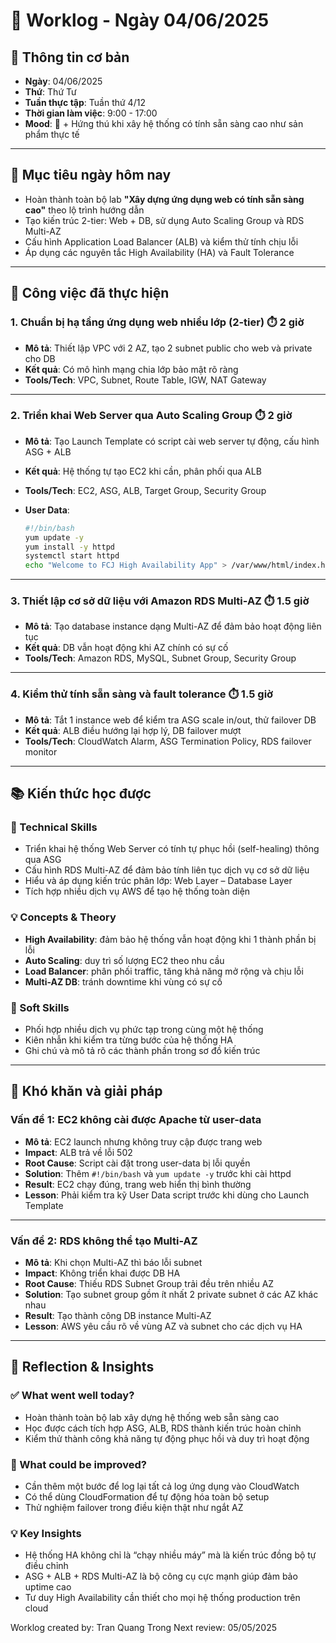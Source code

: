 # 📘 Worklog - Ngày 04/06/2025

## 📅 Thông tin cơ bản

* **Ngày**: 04/06/2025
* **Thứ**: Thứ Tư
* **Tuần thực tập**: Tuần thứ 4/12
* **Thời gian làm việc**: 9:00 - 17:00
* **Mood**: 🔄 + Hứng thú khi xây hệ thống có tính sẵn sàng cao như sản phẩm thực tế

---

## 🎯 Mục tiêu ngày hôm nay

* Hoàn thành toàn bộ lab **"Xây dựng ứng dụng web có tính sẵn sàng cao"** theo lộ trình hướng dẫn
* Tạo kiến trúc 2-tier: Web + DB, sử dụng Auto Scaling Group và RDS Multi-AZ
* Cấu hình Application Load Balancer (ALB) và kiểm thử tính chịu lỗi
* Áp dụng các nguyên tắc High Availability (HA) và Fault Tolerance

---

## 💼 Công việc đã thực hiện

### 1. Chuẩn bị hạ tầng ứng dụng web nhiều lớp (2-tier) ⏱️ 2 giờ

* **Mô tả**: Thiết lập VPC với 2 AZ, tạo 2 subnet public cho web và private cho DB
* **Kết quả**: Có mô hình mạng chia lớp bảo mật rõ ràng
* **Tools/Tech**: VPC, Subnet, Route Table, IGW, NAT Gateway

---

### 2. Triển khai Web Server qua Auto Scaling Group ⏱️ 2 giờ

* **Mô tả**: Tạo Launch Template có script cài web server tự động, cấu hình ASG + ALB
* **Kết quả**: Hệ thống tự tạo EC2 khi cần, phân phối qua ALB
* **Tools/Tech**: EC2, ASG, ALB, Target Group, Security Group
* **User Data**:

  ```bash
  #!/bin/bash
  yum update -y
  yum install -y httpd
  systemctl start httpd
  echo "Welcome to FCJ High Availability App" > /var/www/html/index.html
  ```

---

### 3. Thiết lập cơ sở dữ liệu với Amazon RDS Multi-AZ ⏱️ 1.5 giờ

* **Mô tả**: Tạo database instance dạng Multi-AZ để đảm bảo hoạt động liên tục
* **Kết quả**: DB vẫn hoạt động khi AZ chính có sự cố
* **Tools/Tech**: Amazon RDS, MySQL, Subnet Group, Security Group

---

### 4. Kiểm thử tính sẵn sàng và fault tolerance ⏱️ 1.5 giờ

* **Mô tả**: Tắt 1 instance web để kiểm tra ASG scale in/out, thử failover DB
* **Kết quả**: ALB điều hướng lại hợp lý, DB failover mượt
* **Tools/Tech**: CloudWatch Alarm, ASG Termination Policy, RDS failover monitor

---

## 📚 Kiến thức học được

### 🔧 Technical Skills

* Triển khai hệ thống Web Server có tính tự phục hồi (self-healing) thông qua ASG
* Cấu hình RDS Multi-AZ để đảm bảo tính liên tục dịch vụ cơ sở dữ liệu
* Hiểu và áp dụng kiến trúc phân lớp: Web Layer – Database Layer
* Tích hợp nhiều dịch vụ AWS để tạo hệ thống toàn diện

### 💡 Concepts & Theory

* **High Availability**: đảm bảo hệ thống vẫn hoạt động khi 1 thành phần bị lỗi
* **Auto Scaling**: duy trì số lượng EC2 theo nhu cầu
* **Load Balancer**: phân phối traffic, tăng khả năng mở rộng và chịu lỗi
* **Multi-AZ DB**: tránh downtime khi vùng có sự cố

### 🤝 Soft Skills

* Phối hợp nhiều dịch vụ phức tạp trong cùng một hệ thống
* Kiên nhẫn khi kiểm tra từng bước của hệ thống HA
* Ghi chú và mô tả rõ các thành phần trong sơ đồ kiến trúc

---

## 🚧 Khó khăn và giải pháp

### Vấn đề 1: EC2 không cài được Apache từ user-data

* **Mô tả**: EC2 launch nhưng không truy cập được trang web
* **Impact**: ALB trả về lỗi 502
* **Root Cause**: Script cài đặt trong user-data bị lỗi quyền
* **Solution**: Thêm `#!/bin/bash` và `yum update -y` trước khi cài httpd
* **Result**: EC2 chạy đúng, trang web hiển thị bình thường
* **Lesson**: Phải kiểm tra kỹ User Data script trước khi dùng cho Launch Template

---

### Vấn đề 2: RDS không thể tạo Multi-AZ

* **Mô tả**: Khi chọn Multi-AZ thì báo lỗi subnet
* **Impact**: Không triển khai được DB HA
* **Root Cause**: Thiếu RDS Subnet Group trải đều trên nhiều AZ
* **Solution**: Tạo subnet group gồm ít nhất 2 private subnet ở các AZ khác nhau
* **Result**: Tạo thành công DB instance Multi-AZ
* **Lesson**: AWS yêu cầu rõ về vùng AZ và subnet cho các dịch vụ HA

---

## 💭 Reflection & Insights

### ✅ What went well today?

* Hoàn thành toàn bộ lab xây dựng hệ thống web sẵn sàng cao
* Học được cách tích hợp ASG, ALB, RDS thành kiến trúc hoàn chỉnh
* Kiểm thử thành công khả năng tự động phục hồi và duy trì hoạt động

### 🔄 What could be improved?

* Cần thêm một bước để log lại tất cả log ứng dụng vào CloudWatch
* Có thể dùng CloudFormation để tự động hóa toàn bộ setup
* Thử nghiệm failover trong điều kiện thật như ngắt AZ

### 💡 Key Insights

* Hệ thống HA không chỉ là “chạy nhiều máy” mà là kiến trúc đồng bộ tự điều chỉnh
* ASG + ALB + RDS Multi-AZ là bộ công cụ cực mạnh giúp đảm bảo uptime cao
* Tư duy High Availability cần thiết cho mọi hệ thống production trên cloud

Worklog created by: Tran Quang Trong
Next review: 05/05/2025